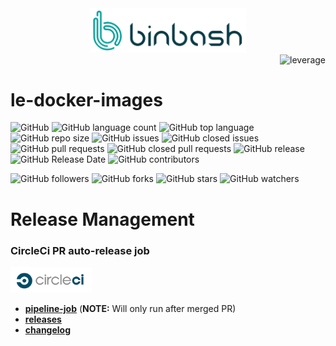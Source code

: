 <div align="center">
    <img src="https://raw.githubusercontent.com/binbashar/le-docker-images/master/%40doc/figures/binbash.png" 
    alt="drawing" width="250"/>
</div>
<div align="right">
  <img src="https://raw.githubusercontent.com/binbashar/le-docker-images/master/%40doc/figures/binbash-leverage-docker.png" 
  alt="leverage" width="130"/>
</div>

# le-docker-images

![GitHub](https://img.shields.io/github/license/binbashar/le-docker-images.svg)
![GitHub language count](https://img.shields.io/github/languages/count/binbashar/le-docker-images.svg)
![GitHub top language](https://img.shields.io/github/languages/top/binbashar/le-docker-images.svg)
![GitHub repo size](https://img.shields.io/github/repo-size/binbashar/le-docker-images.svg)
![GitHub issues](https://img.shields.io/github/issues/binbashar/le-docker-images.svg)
![GitHub closed issues](https://img.shields.io/github/issues-closed/binbashar/le-docker-images.svg)
![GitHub pull requests](https://img.shields.io/github/issues-pr/binbashar/le-docker-images.svg)
![GitHub closed pull requests](https://img.shields.io/github/issues-pr-closed/binbashar/le-docker-images.svg)
![GitHub release](https://img.shields.io/github/release/binbashar/le-docker-images.svg)
![GitHub Release Date](https://img.shields.io/github/release-date/binbashar/le-docker-images.svg)
![GitHub contributors](https://img.shields.io/github/contributors/binbashar/le-docker-images.svg)

![GitHub followers](https://img.shields.io/github/followers/binbashar.svg?style=social)
![GitHub forks](https://img.shields.io/github/forks/binbashar/le-docker-images.svg?style=social)
![GitHub stars](https://img.shields.io/github/stars/binbashar/le-docker-images.svg?style=social)
![GitHub watchers](https://img.shields.io/github/watchers/binbashar/le-docker-images.svg?style=social)

# Release Management
### CircleCi PR auto-release job
<div align="left">
  <img src="https://raw.githubusercontent.com/binbashar/le-docker-images/master/%40doc/figures/circleci.png" alt="leverage-circleci" width="130"/>
</div>

- [**pipeline-job**](https://app.circleci.com/pipelines/github/binbashar/le-docker-images) (**NOTE:** Will only run after merged PR)
- [**releases**](https://github.com/binbashar/le-docker-images/releases) 
- [**changelog**](https://github.com/binbashar/le-docker-images/blob/master/CHANGELOG.md) 


